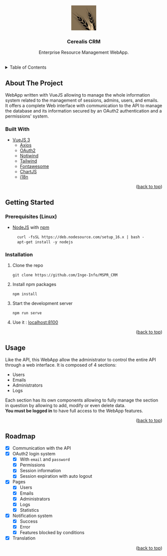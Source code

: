 <div id="top"></div>
<br />

<!-- PROJECT LOGO -->
<div align="center">
<a href="https://github.com/Inge-Info/MSPR_API">
    <img src="public/static/logo_cerealis.png" alt="Logo" width="80" height="80">
</a>

<h3 align="center">Cerealis CRM</h3>

  <p align="center">
    Enterprise Resource Management WebApp.
  </p>
</div>
<br />


<!-- TABLE OF CONTENTS -->
<details>
  <summary>Table of Contents</summary>
  <ol>
    <li>
      <a href="#about-the-project">About The Project</a>
      <ul>
        <li><a href="#built-with">Built With</a></li>
      </ul>
    </li>
    <li>
      <a href="#getting-started">Getting Started</a>
      <ul>
        <li><a href="#prerequisites-linux">Prerequisites</a></li>
        <li><a href="#installation">Installation</a></li>
      </ul>
    </li>
    <li><a href="#usage">Usage</a></li>
    <li><a href="#roadmap">Roadmap</a></li>
  </ol>
</details>



<!-- ABOUT THE PROJECT -->

## About The Project

WebApp written with VueJS allowing to manage the whole information system related to the management of sessions, admins,
users, and emails. It offers a complete Web interface with communication to the API to manage the database and its information secured by an OAuth2
authentication and a permissions' system.

### Built With

* [VueJS 3](https://vuejs.org/)
  * [Axios](https://axios-http.com/)
  * [OAuth2](https://github.com/bshaffer/oauth2-server-php)
  * [Notiwind](https://github.com/emmanuelsw/notiwind)
  * [Tailwind](https://tailwindcss.com/)
  * [Fontawesome](https://fontawesome.com/)
  * [ChartJS](https://www.chartjs.org/)
  * [i18n](https://kazupon.github.io/vue-i18n/)

<p align="right">(<a href="#top">back to top</a>)</p>

<!-- GETTING STARTED -->

## Getting Started

### Prerequisites (Linux)

* [NodeJS](https://nodejs.org/en/) with [npm](https://www.npmjs.com/)
  ```shell
    curl -fsSL https://deb.nodesource.com/setup_16.x | bash -
    apt-get install -y nodejs
  ```

### Installation

1. Clone the repo
   ```shell
   git clone https://github.com/Inge-Info/MSPR_CRM
   ```

2. Install npm packages
   ```shell
   npm install
   ```

3. Start the development server
      ```shell
   npm run serve
   ```

4. Use it : [localhost:8100](http://localhost:8100/)

<p align="right">(<a href="#top">back to top</a>)</p>

<!-- USAGE EXAMPLES -->

## Usage

Like the API, this WebApp allow the administrator to control the entire API through a web interface.
It is composed of 4 sections:
- Users
- Emails
- Administrators
- Logs

Each section has its own components allowing to fully manage the section in question by allowing to add, modify or even delete data.  
**You must be logged in** to have full access to the WebApp features.

<p align="right">(<a href="#top">back to top</a>)</p>


<!-- ROADMAP -->

## Roadmap

- [x] Communication with the API
- [x] OAuth2 login system
  - [x] With `email` and `password`
  - [x] Permissions
  - [x] Session information
  - [x] Session expiration with auto logout
- [x] Pages
  - [x] Users
  - [x] Emails
  - [x] Administrators
  - [x] Logs
  - [x] Statistics
- [x] Notification system
  - [x] Success
  - [x] Error
  - [x] Features blocked by conditions
- [x] Translation

<p align="right">(<a href="#top">back to top</a>)</p>
